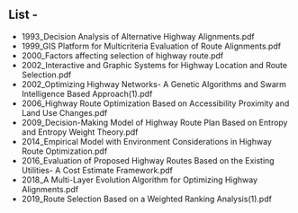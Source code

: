## List - 

- 1993_Decision Analysis of Alternative Highway Alignments.pdf
- 1999_GIS Platform for Multicriteria Evaluation of Route Alignments.pdf
- 2000_Factors affecting selection of highway route.pdf
- 2002_Interactive and Graphic Systems for Highway Location and Route Selection.pdf
- 2002_Optimizing Highway Networks- A Genetic Algorithms and Swarm Intelligence Based Approach(1).pdf
- 2006_Highway Route Optimization Based on Accessibility Proximity and Land Use Changes.pdf
- 2009_Decision-Making Model of Highway Route Plan Based on Entropy and Entropy Weight Theory.pdf
- 2014_Empirical Model with Environment Considerations in Highway Route Optimization.pdf
- 2016_Evaluation of Proposed Highway Routes Based on the Existing Utilities- A Cost Estimate Framework.pdf
- 2018_A Multi-Layer Evolution Algorithm for Optimizing Highway Alignments.pdf
- 2019_Route Selection Based on a Weighted Ranking Analysis(1).pdf
